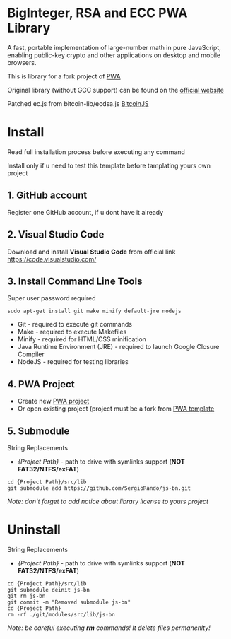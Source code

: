 # BigInteger, RSA and ECC PWA Library

A fast, portable implementation of large-number math in pure JavaScript, enabling public-key crypto and other applications on desktop and mobile browsers.

This is library for a fork project of [PWA](https://github.com/SergioRando/PWA)

Original library (without GCC support) can be found on the [official website](http://www-cs-students.stanford.edu/~tjw/jsbn/)

Patched ec.js from bitcoin-lib/ecdsa.js [BitcoinJS](https://github.com/bitcoinjs/bitcoinjs-lib)

# Install
Read full installation process before executing any command

Install only if u need to test this template before tamplating yours own project

## 1. GitHub account
Register one GitHub account, if u dont have it already

## 2. Visual Studio Code
Download and install **Visual Studio Code** from official link https://code.visualstudio.com/

## 3. Install Command Line Tools
Super user password required
```
sudo apt-get install git make minify default-jre nodejs
```
* Git - required to execute git commands
* Make - required to execute Makefiles
* Minify - required for HTML/CSS minification
* Java Runtime Environment (JRE) - required to launch Google Closure Compiler
* NodeJS - required for testing libraries

## 4. PWA Project
- Create new [PWA project](https://github.com/SergioRando/PWA)
- Or open existing project (project must be a fork from [PWA template](https://github.com/SergioRando/PWA)

## 5. Submodule
String Replacements
* _{Project Path}_ - path to drive with symlinks support (**NOT FAT32/NTFS/exFAT**)

```
cd {Project Path}/src/lib
git submodule add https://github.com/SergioRando/js-bn.git
```
_Note: don't forget to add notice about library license to yours project_

# Uninstall
String Replacements
* _{Project Path}_ - path to drive with symlinks support (**NOT FAT32/NTFS/exFAT**)
```
cd {Project Path}/src/lib
git submodule deinit js-bn
git rm js-bn
git commit -m "Removed submodule js-bn"
cd {Project Path}
rm -rf ./git/modules/src/lib/js-bn
```
_Note: be careful executing **rm** commands! It delete files permanenlty!_
